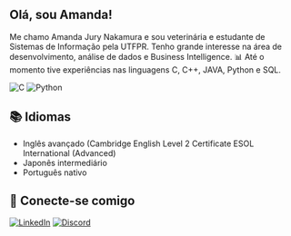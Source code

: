 
## Olá, sou Amanda!    
Me chamo Amanda Jury Nakamura e sou veterinária e estudante de Sistemas de Informação pela UTFPR. Tenho grande interesse na área de desenvolvimento, análise de dados e Business Intelligence. 📊 Até o momento tive experiências nas linguagens C, C++, JAVA, Python e SQL.

![C](https://img.shields.io/badge/C-000?style=for-the-badge&logo=c) 
![Python](https://img.shields.io/badge/Python-000?style=for-the-badge&logo=python)


## 📚 Idiomas
- Inglês avançado (Cambridge English Level 2 Certificate ESOL International (Advanced)
- Japonês intermediário
- Português nativo


## 📲 Conecte-se comigo
[![LinkedIn](https://img.shields.io/badge/LinkedIn-000?style=for-the-badge&logo=linkedin&logoColor=0E76A8)](https://www.linkedin.com/in/ajnkamura/) 
[![Discord](https://img.shields.io/badge/Discord-000?style=for-the-badge&logo=discord)](https://www.discord.com/in/aj_nkamura/)

